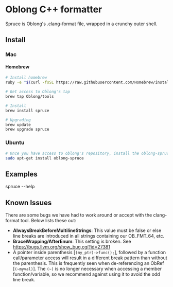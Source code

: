 Oblong C++ formatter
====================

Spruce is Oblong's .clang-format file, wrapped in a crunchy outer shell.

## Install

### Mac

#### Homebrew
```bash
# Install homebrew
ruby -e "$(curl -fsSL https://raw.githubusercontent.com/Homebrew/install/master/install)"

# Get access to Oblong's tap
brew tap Oblong/tools

# Install
brew install spruce

# Upgrading
brew update
brew upgrade spruce
```

### Ubuntu
```bash
# Once you have access to oblong's repository, install the oblong-spruce package, e.g.
sudo apt-get install oblong-spruce
```

## Examples

spruce --help

## Known Issues

There are some bugs we have had to work around or accept with the clang-format
tool. Below lists these out:

- **AlwaysBreakBeforeMultilineStrings**: This value must be false or else line
  breaks are introduced in all strings containing our OB_FMT_64, etc.
- **BraceWrapping/AfterEnum**: This setting is broken. See https://bugs.llvm.org/show_bug.cgi?id=27381
- A pointer inside parenthesis [`(my_ptr)->func();`], followed by a function
  call/parameter access will result in a different break pattern than without
  the parenthesis. This is frequently seen when de-referencing an
  ObRef [`(~myval)`]. The `(~)` is no longer necessary when accessing a member
  function/variable, so we recommend against using it to avoid the odd line
  break.
